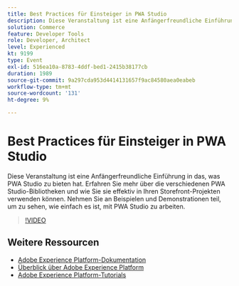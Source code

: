 ```yaml
---
title: Best Practices für Einsteiger in PWA Studio
description: Diese Veranstaltung ist eine Anfängerfreundliche Einführung in das, was PWA Studio zu bieten hat. Erfahren Sie mehr über die verschiedenen PWA Studio-Bibliotheken und wie Sie sie effektiv in Ihren Storefront-Projekten verwenden können. Nehmen Sie an Beispielen und Demonstrationen teil, um zu sehen, wie einfach es ist, mit PWA Studio zu arbeiten.
solution: Commerce
feature: Developer Tools
role: Developer, Architect
level: Experienced
kt: 9199
type: Event
exl-id: 516ea10a-8783-4ddf-bed1-2415b38177cb
duration: 1989
source-git-commit: 9a297cda953d4414131657f9ac84580aea0eabeb
workflow-type: tm+mt
source-wordcount: '131'
ht-degree: 9%

---
```


# Best Practices für Einsteiger in PWA Studio

Diese Veranstaltung ist eine Anfängerfreundliche Einführung in das, was PWA Studio zu bieten hat.
Erfahren Sie mehr über die verschiedenen PWA Studio-Bibliotheken und wie Sie sie effektiv in Ihren Storefront-Projekten verwenden können.
Nehmen Sie an Beispielen und Demonstrationen teil, um zu sehen, wie einfach es ist, mit PWA Studio zu arbeiten.

>[!VIDEO](https://video.tv.adobe.com/v/337764/?quality=12&learn=on&hidetitle=true)

## Weitere Ressourcen

- [Adobe Experience Platform-Dokumentation](https://experienceleague.adobe.com/docs/experience-platform.html?lang=de)
- [Überblick über Adobe Experience Platform](https://experienceleague.adobe.com/docs/experience-platform/landing/home.html?lang=de)
- [Adobe Experience Platform-Tutorials](https://experienceleague.adobe.com/docs/platform-learn/tutorials/overview.html?lang=de)
